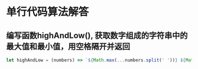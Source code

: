 # 单行代码算法解答

## 编写函数highAndLow(), 获取数字组成的字符串中的最大值和最小值，用空格隔开并返回

```js
let highAndLow = (numbers) => `${Math.max(...numbers.split(' '))} ${Math.min(...numbers.split(' '))}`;
```

